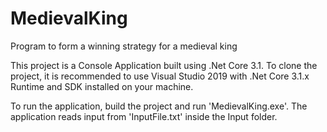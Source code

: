 # MedievalKing
Program to form a winning strategy for a medieval king

This project is a Console Application built using .Net Core 3.1.
To clone the project, it is recommended to use Visual Studio 2019 with .Net Core 3.1.x Runtime and SDK installed on your machine.

To run the application, build the project and run 'MedievalKing.exe'. The application reads input from 'InputFile.txt' inside the Input folder.
